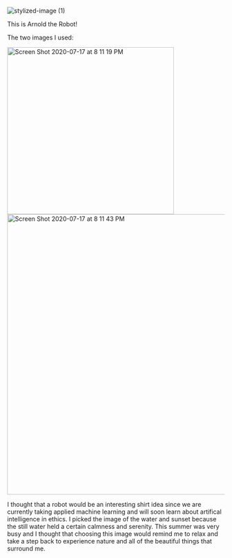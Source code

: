 ![stylized-image (1)](https://user-images.githubusercontent.com/60228365/87839443-d4c42600-c868-11ea-90a3-ed7bfac9327e.png)

This is Arnold the Robot!

The two images I used:


<img width="386" alt="Screen Shot 2020-07-17 at 8 11 19 PM" src="https://user-images.githubusercontent.com/60228365/87839659-d9d5a500-c869-11ea-8881-ec0ca61c85aa.png">

<img width="648" alt="Screen Shot 2020-07-17 at 8 11 43 PM" src="https://user-images.githubusercontent.com/60228365/87839662-df32ef80-c869-11ea-8c57-fa7266ec32d0.png">


 
I thought that a robot would be an interesting shirt idea since we are currently taking applied machine learning and will soon learn about artifical intelligence in ethics. I picked the image of the water and sunset because the still water held a certain calmness and serenity. This summer was very busy and I thought that choosing this image would remind me to relax and take a step back to experience nature and all of the beautiful things that surround me. 
